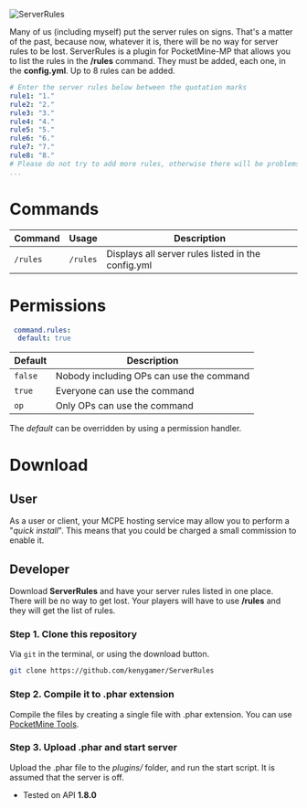 ![ServerRules](http://preview.ibb.co/fnsoha/IMG_0028.png)

Many of us (including myself) put the server rules on signs. That's a matter of the past, because now, whatever it is, there will be no way for server rules to be lost. ServerRules is a plugin for PocketMine-MP that allows you to list the rules in the **/rules** command. They must be added, each one, in the **config.yml**. Up to 8 rules can be added.

```yml
# Enter the server rules below between the quotation marks
rule1: "1."
rule2: "2."
rule3: "3."
rule4: "4."
rule5: "5."
rule6: "6."
rule7: "7."
rule8: "8."
# Please do not try to add more rules, otherwise there will be problems loading the file information
...
```

# Commands
| Command | Usage | Description |
| ------- |  ----- | ----------- |
| `/rules` | `/rules` | Displays all server rules listed in the config.yml |

# Permissions
```yml
 command.rules:
  default: true
  ```
  
  | Default | Description |
  | ------- | ----------- |
  | ```false``` | Nobody including OPs can use the command |
  | ``` true ``` | Everyone can use the command |
  | ``` op ``` | Only OPs can use the command |

The *default* can be overridden by using a permission handler.

# Download

## User

As a user or client, your MCPE hosting service may allow you to perform a "*quick install*". This means that you could be charged a small commission to enable it.

## Developer

Download **ServerRules** and have your server rules listed in one place. There will be no way to get lost. Your players will have to use **/rules** and they will get the list of rules.

### Step 1. Clone this repository

Via ```git``` in the terminal, or using the download button.

```sh
git clone https://github.com/kenygamer/ServerRules
```

### Step 2. Compile it to .phar extension

Compile the files by creating a single file with .phar extension. You can use [PocketMine Tools](https://pmt.mcpe.fun).

### Step 3. Upload .phar and start server

Upload the .phar file to the *plugins/* folder, and run the start script. It is assumed that the server is off.

- Tested on API **1.8.0**
